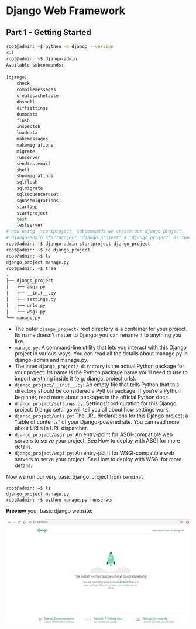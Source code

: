 # Django Web Framework

## Part 1 - Getting Started

```zsh
root@admin: ~$ python -m django --version
3.1
root@admin: ~$ django-admin 
Available subcommands:

[django]
    check
    compilemessages
    createcachetable
    dbshell
    diffsettings
    dumpdata
    flush
    inspectdb
    loaddata
    makemessages
    makemigrations
    migrate
    runserver
    sendtestemail
    shell
    showmigrations
    sqlflush
    sqlmigrate
    sqlsequencereset
    squashmigrations
    startapp
    startproject
    test
    testserver
# now using 'startproject' subcommands we create our django project.
# django-admin startproject 'django_project' # 'django_project' is the project name.
root@admin: ~$ django-admin startproject django_project
root@admin: ~$ cd django_project
root@admin: ~$ ls
django_project manage.py
root@admin: ~$ tree
.
├── django_project
│   ├── asgi.py
│   ├── __init__.py
│   ├── settings.py
│   ├── urls.py
│   └── wsgi.py
└── manage.py
```

- The outer `django_project/` root directory is a container for your project. Its name doesn’t matter to Django; you can rename it to anything you like.
- `manage.py`: A command-line utility that lets you interact with this Django project in various ways. You can read all the details about manage.py in django-admin and manage.py.
- The inner `django_project/ directory` is the actual Python package for your project. Its name is the Python package name you’ll need to use to import anything inside it (e.g. django_project.urls).
- `django_project/__init__.py`: An empty file that tells Python that this directory should be considered a Python package. If you’re a Python beginner, read more about packages in the official Python docs.
- `django_project/settings.py`: Settings/configuration for this Django project. Django settings will tell you all about how settings work.
- `django_project/urls.py`: The URL declarations for this Django project; a “table of contents” of your Django-powered site. You can read more about URLs in URL dispatcher.
- `django_project/asgi.py`: An entry-point for ASGI-compatible web servers to serve your project. See How to deploy with ASGI for more details.
- `django_project/wsgi.py`: An entry-point for WSGI-compatible web servers to serve your project. See How to deploy with WSGI for more details.

Now we run our very basic django_project from `terminal`

```console
root@admin: ~$ ls
django_project manage.py
root@admin: ~$ python manage.py runserver
```

**Preview** your basic django website:

![images](images/1.png)
